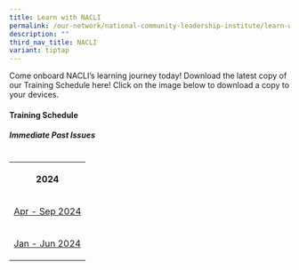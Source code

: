 ```yaml
---
title: Learn with NACLI
permalink: /our-network/national-community-leadership-institute/learn-with-nacli/
description: ""
third_nav_title: NACLI
variant: tiptap
---
```

<p>Come onboard NACLI’s learning journey today! Download the latest copy
of our Training Schedule here! Click on the image below to download a copy
to your devices.</p>
<h4>Training Schedule</h4>
<h5>Immediate Past Issues</h5>
<table style="width: 0px">
<colgroup></colgroup>
<tbody>
<tr></tr>
</tbody>
</table>
<table style="minWidth: 25px">
<colgroup>
<col>
</colgroup>
<tbody>
<tr>
<th rowspan="1" colspan="1">
<p>2024</p>
</th>
</tr>
<tr>
<td rowspan="1" colspan="1">
<p><a href="https://go.gov.sg/naclicourses-issue11-apr-sep-2024" rel="noopener noreferrer nofollow" target="_blank">Apr - Sep 2024</a>
</p>
</td>
</tr>
<tr>
<td rowspan="1" colspan="1">
<p><a href="https://go.gov.sg/naclicourses-issue10-jan-jun-2024" rel="noopener noreferrer nofollow" target="_blank">Jan - Jun 2024</a>
</p>
</td>
</tr>
</tbody>
</table>
<p></p>